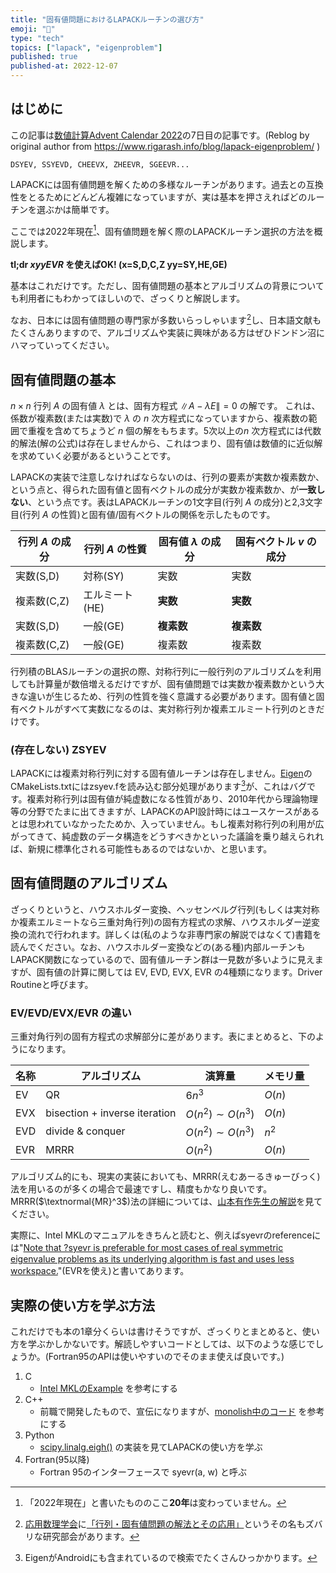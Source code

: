 ```yaml
---
title: "固有値問題におけるLAPACKルーチンの選び方"
emoji: "🧮"
type: "tech"
topics: ["lapack", "eigenproblem"]
published: true
published-at: 2022-12-07
---
```


## はじめに

この記事は[数値計算Advent Calendar 2022](https://qiita.com/advent-calendar/2022/numerical_analysis)の7日目の記事です。(Reblog by original author from <https://www.rigarash.info/blog/lapack-eigenproblem/> )

```FORTRAN
DSYEV, SSYEVD, CHEEVX, ZHEEVR, SGEEVR...
```

LAPACKには固有値問題を解くための多様なルーチンがあります。過去との互換性をとるためにどんどん複雑になっていますが、実は基本を押さえればどのルーチンを選ぶかは簡単です。

ここでは2022年現在[^1]、固有値問題を解く際のLAPACKルーチン選択の方法を概説します。

**tl;dr ***xyyEVR*** を使えばOK! (x=S,D,C,Z yy=SY,HE,GE)**

基本はこれだけです。ただし、固有値問題の基本とアルゴリズムの背景についても利用者にもわかってほしいので、ざっくりと解説します。

なお、日本には固有値問題の専門家が多数いらっしゃいます[^2]し、日本語文献もたくさんありますので、アルゴリズムや実装に興味がある方はぜひドンドン沼にハマっていってください。

[^1]: 「2022年現在」と書いたもののここ**20年**は変わっていません。

[^2]: [応用数理学会](https://jsiam.org/)に[「行列・固有値問題の解法とその応用」](https://na.cs.tsukuba.ac.jp/mepa/)というその名もズバリな研究部会があります。

## 固有値問題の基本

$n \times n$ 行列 $A$ の固有値 $\lambda$ とは、固有方程式 $\| A - \lambda E \| = 0$ の解です。
これは、係数が複素数(または実数)で $\lambda$ の $n$ 次方程式になっていますから、複素数の範囲で重複を含めてちょうど $n$ 個の解をもちます。5次以上の$n$ 次方程式には代数的解法(解の公式)は存在しませんから、これはつまり、固有値は数値的に近似解を求めていく必要があるということです。

LAPACKの実装で注意しなければならないのは、行列の要素が実数か複素数か、という点と、得られた固有値と固有ベクトルの成分が実数か複素数か、が**一致しない**、という点です。表はLAPACKルーチンの1文字目(行列 $A$ の成分)と2,3文字目(行列 $A$ の性質)と固有値/固有ベクトルの関係を示したものです。

| 行列 $A$ の成分 | 行列 $A$ の性質 | 固有値 $\lambda$ の成分 | 固有ベクトル $v$ の成分 |
| ----------- | -------------- | ------ | ------ |
| 実数(S,D)   | 対称(SY)       | 実数   | 実数   |
| 複素数(C,Z) | エルミート(HE) | **実数** | **実数**   |
| 実数(S,D)   | 一般(GE)       | **複素数** | **複素数** |
| 複素数(C,Z) | 一般(GE)       | 複素数 | 複素数 |

行列積のBLASルーチンの選択の際、対称行列に一般行列のアルゴリズムを利用しても計算量が数倍増えるだけですが、固有値問題では実数か複素数かという大きな違いが生じるため、行列の性質を強く意識する必要があります。固有値と固有ベクトルがすべて実数になるのは、実対称行列か複素エルミート行列のときだけです。

### (存在しない) ZSYEV

LAPACKには複素対称行列に対する固有値ルーチンは存在しません。[Eigen](https://eigen.tuxfamily.org/index.php?title=Main_Page)のCMakeLists.txtにはzsyev.fを読み込む部分処理があります[^3]が、これはバグです。複素対称行列は固有値が純虚数になる性質があり、2010年代から理論物理等の分野でたまに出てきますが、LAPACKのAPI設計時にはユースケースがあるとは思われていなかったためか、入っていません。もし複素対称行列の利用が広がってきて、純虚数のデータ構造をどうすべきかといった議論を乗り越えられれば、新規に標準化される可能性もあるのではないか、と思います。

[^3]: EigenがAndroidにも含まれているので検索でたくさんひっかかります。

## 固有値問題のアルゴリズム

ざっくりというと、ハウスホルダー変換、ヘッセンベルグ行列(もしくは実対称か複素エルミートなら三重対角行列)の固有方程式の求解、ハウスホルダー逆変換の流れで行われます。詳しくは(私のような非専門家の解説ではなくて)書籍を読んでください。なお、ハウスホルダー変換などの(ある種)内部ルーチンもLAPACK関数になっているので、固有値ルーチン群は一見数が多いように見えますが、固有値の計算に関しては EV, EVD, EVX, EVR の4種類になります。Driver Routineと呼びます。

### EV/EVD/EVX/EVR の違い

三重対角行列の固有方程式の求解部分に差があります。表にまとめると、下のようになります。

| 名称 | アルゴリズム | 演算量 | メモリ量 |
| ---- | ------------ | ------ | -------- |
| EV   | QR           | $6n^3$ | $O(n)$   |
| EVX  | bisection + inverse iteration | $O(n^2) \sim O(n^3)$ | $O(n)$ |
| EVD  | divide & conquer | $O(n^2) \sim O(n^3)$ | $n^2$ |
| EVR  | MRRR         | $O(n^2)$ | $O(n)$ |

アルゴリズム的にも、現実の実装においても、MRRR(えむあーるきゅーびっく)法を用いるのが多くの場合で最速ですし、精度もかなり良いです。MRRR($\textnormal{MR}^3$)法の詳細については、[山本有作先生の解説](https://doi.org/10.11540/jsiamt.15.2_181)を見てください。

実際に、Intel MKLのマニュアルをきちんと読むと、例えばsyevrのreferenceには"[Note that ?syevr is preferable for most cases of real symmetric eigenvalue problems as its underlying algorithm is fast and uses less workspace.](https://www.intel.com/content/www/us/en/develop/documentation/onemkl-developer-reference-c/top/lapack-routines/lapack-least-squares-and-eigenvalue-problem/lapack-least-squares-eigenvalue-problem-driver/symmetric-eigenvalue-problems-lapack-driver/syevr.html#syevr)"(EVRを使え)と書いてあります。

## 実際の使い方を学ぶ方法

これだけでも本の1章分くらいは書けそうですが、ざっくりとまとめると、使い方を学ぶかしかないです。解読しやすいコードとしては、以下のような感じでしょうか。(Fortran95のAPIは使いやすいのでそのまま使えば良いです。)

1. C
   * [Intel MKLのExample](https://www.intel.com/content/www/us/en/develop/documentation/onemkl-lapack-examples/top.html) を参考にする
2. C++
   * 前職で開発したもので、宣伝になりますが、[monolish中のコード](https://github.com/ricosjp/monolish/blob/master/src/internal/lapack/syev/dense_double_syev.cpp) を参考にする
3. Python
   * [scipy.linalg.eigh()](https://github.com/scipy/scipy/blob/v1.9.3/scipy/linalg/_decomp.py#L267-L606) の実装を見てLAPACKの使い方を学ぶ
4. Fortran(95以降)
   * Fortran 95のインターフェースで syevr(a, w) と呼ぶ
